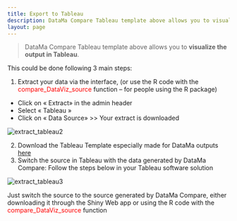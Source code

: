 ```yaml
---
title: Export to Tableau
description: DataMa Compare Tableau template above allows you to visualize the output in Tableau.
layout: page
---
```


> DataMa Compare Tableau template above allows you to **visualize the output in Tableau**.

This could be done following 3 main steps:

1. Extract your data via the interface, (or use the R code with the <span style="color:red"> compare_DataViz_source </span> function – for people using the R package)
* Click on « Extract» in the admin header
* Select « Tableau »
* Click on « Data Source» >> Your extract is downloaded

![extract_tableau2]({{site.url}}/{{site.baseurl}}/core_app/old/header/export_results/images/Extract-Tableau-Compare_GIF2.gif)

2. Download the Tableau Template especially made for DataMa outputs [here](https://public.tableau.com/profile/guillaume.de.b.naz.#!/vizhome/DataMaWaterfallTableauVizv2_3/Dashboard1)
3. Switch the source in Tableau with the data generated by DataMa Compare: Follow the steps below in your Tableau software solution

![extract_tableau3]({{site.url}}/{{site.baseurl}}/core_app/old/header/export_results/images/Tableau-extract-step-3.gif)

Just switch the source to the source generated by DataMa Compare, either downloading it through the Shiny Web app or using the R code with the <span style="color:red"> compare_DataViz_source </span> function
